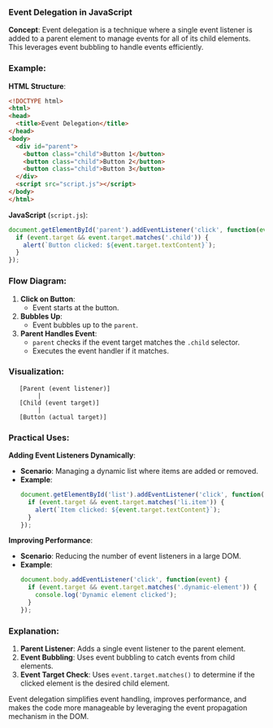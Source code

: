### Event Delegation in JavaScript

**Concept**: Event delegation is a technique where a single event listener is added to a parent element to manage events for all of its child elements. This leverages event bubbling to handle events efficiently.

### Example:

**HTML Structure**:
```html
<!DOCTYPE html>
<html>
<head>
  <title>Event Delegation</title>
</head>
<body>
  <div id="parent">
    <button class="child">Button 1</button>
    <button class="child">Button 2</button>
    <button class="child">Button 3</button>
  </div>
  <script src="script.js"></script>
</body>
</html>
```

**JavaScript** (`script.js`):
```javascript
document.getElementById('parent').addEventListener('click', function(event) {
  if (event.target && event.target.matches('.child')) {
    alert(`Button clicked: ${event.target.textContent}`);
  }
});
```

### Flow Diagram:

1. **Click on Button**:
   - Event starts at the button.
2. **Bubbles Up**:
   - Event bubbles up to the `parent`.
3. **Parent Handles Event**:
   - `parent` checks if the event target matches the `.child` selector.
   - Executes the event handler if it matches.

### Visualization:

```
   [Parent (event listener)]
        |
   [Child (event target)]
        |
   [Button (actual target)]
```

### Practical Uses:

**Adding Event Listeners Dynamically**:
- **Scenario**: Managing a dynamic list where items are added or removed.
- **Example**:
  ```javascript
  document.getElementById('list').addEventListener('click', function(event) {
    if (event.target && event.target.matches('li.item')) {
      alert(`Item clicked: ${event.target.textContent}`);
    }
  });
  ```

**Improving Performance**:
- **Scenario**: Reducing the number of event listeners in a large DOM.
- **Example**:
  ```javascript
  document.body.addEventListener('click', function(event) {
    if (event.target && event.target.matches('.dynamic-element')) {
      console.log('Dynamic element clicked');
    }
  });
  ```

### Explanation:

1. **Parent Listener**: Adds a single event listener to the parent element.
2. **Event Bubbling**: Uses event bubbling to catch events from child elements.
3. **Event Target Check**: Uses `event.target.matches()` to determine if the clicked element is the desired child element.

Event delegation simplifies event handling, improves performance, and makes the code more manageable by leveraging the event propagation mechanism in the DOM.